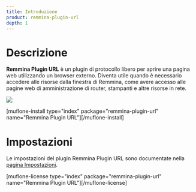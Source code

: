 ```yaml
---
title: Introduzione
product: remmina-plugin-url
depth: 1
---
```


# Descrizione

**Remmina Plugin URL** è un plugin di protocollo libero per aprire una pagina web utilizzando un browser externo. Diventa utile quando è necessario accedere alle risorse dalla finestra di Remmina, come avere accesso alle pagine web di amministrazione di router, stampanti e altre risorse in rete.

![](/resources/remmina-plugin-url/archive/latest/italian/general.png?classes=center)

[muflone-install type="index" package="remmina-plugin-url" name="Remmina Plugin URL"][/muflone-install]

# Impostazioni
Le impostazioni del plugin Remmina Plugin URL sono documentate nella [pagina Impostazioni](../settings).

[muflone-license type="index" package="remmina-plugin-url" name="Remmina Plugin URL"][/muflone-license]
